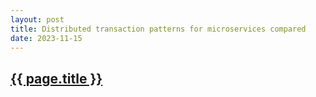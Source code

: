 ```yaml
---
layout: post
title: Distributed transaction patterns for microservices compared
date: 2023-11-15
---
```

<h2><a href="https://developers.redhat.com/articles/2021/09/21/distributed-transaction-patterns-microservices-compared">{{ page.title }}</a></h2>